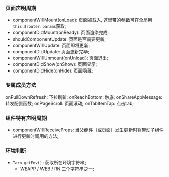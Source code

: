 ### 页面声明周期
* componentWillMount(onLoad): 页面被载入, 这里带的参数可在全局用`this.$router.params`获取;
* componentDidMount(onReady): 页面渲染完成;
* shouldComponentUpdate: 页面是否需要更新;
* componentWillUpdate: 页面即将更新;
* componentDidUpdate: 页面更新完毕;
* componentWillUnmount(onUnload): 页面退出;
* componentDidShow(onShow): 页面显示;
* componentDidHide(onHide): 页面隐藏;


### 专属成员方法
onPullDownRefresh: 下拉刷新;
onReachBottom: 触底;
onShareAppMessage: 转发配置函数;
onPageScroll: 页面滚动;
onTabItemTap: 点击tab;


### 组件特有声明周期
* componentWillReceiveProps: 当父组件（或页面）发生更新时将带动子组件进行更新时调用的方法;




### 环境判断
* `Taro.getEnv()`: 获取所在环境字符串;
    * WEAPP / WEB / RN 三个字符串之一;